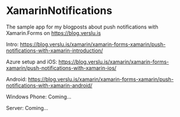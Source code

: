 # XamarinNotifications
The sample app for my blogposts about push notifications with Xamarin.Forms on https://blog.verslu.is

Intro:
https://blog.verslu.is/xamarin/xamarin-forms-xamarin/push-notifications-with-xamarin-introduction/

Azure setup and iOS:
https://blog.verslu.is/xamarin/xamarin-forms-xamarin/push-notifications-with-xamarin-ios/

Android:
https://blog.verslu.is/xamarin/xamarin-forms-xamarin/push-notifications-with-xamarin-android/

Windows Phone:
Coming...

Server:
Coming...
